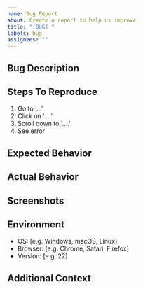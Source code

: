 ```yaml
---
name: Bug Report
about: Create a report to help us improve
title: "[BUG] "
labels: bug
assignees: ""
---
```


## Bug Description
<!-- A clear and concise description of what the bug is -->

## Steps To Reproduce
<!-- Steps to reproduce the behavior -->
1. Go to '...'
2. Click on '....'
3. Scroll down to '....'
4. See error

## Expected Behavior
<!-- A clear and concise description of what you expected to happen -->

## Actual Behavior
<!-- What actually happened instead -->

## Screenshots
<!-- If applicable, add screenshots to help explain your problem -->

## Environment
<!-- Please complete the following information -->
- OS: [e.g. Windows, macOS, Linux]
- Browser: [e.g. Chrome, Safari, Firefox]
- Version: [e.g. 22]

## Additional Context
<!-- Add any other context about the problem here -->